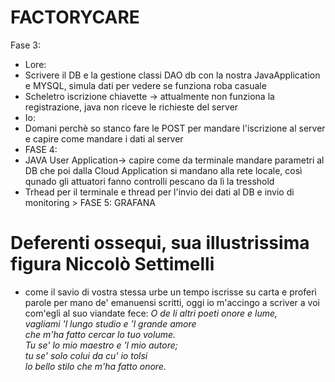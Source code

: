 # FACTORYCARE

Fase 3:
- Lore:
- Scrivere il DB e la gestione classi DAO db con la nostra JavaApplication e MYSQL, simula dati per vedere se funziona roba casuale
- Scheletro iscrizione chiavette -> attualmente non funziona la registrazione, java non riceve le richieste del server
- Io:
- Domani perchè so stanco fare le POST per mandare l'iscrizione al server e capire come mandare i dati al server
- FASE 4:
-  JAVA User Application-> capire come da terminale mandare parametri al DB che poi dalla Cloud Application si mandano alla rete locale, così qunado gli attuatori fanno controlli pescano da lì la tresshold
- Trhead per il terminale e thread per l'invio dei dati al DB e invio di monitoring > FASE 5: GRAFANA
# Deferenti ossequi, sua illustrissima figura Niccolò Settimelli
- come il savio di vostra stessa urbe un tempo iscrisse su carta e proferì parole per mano de' emanuensi scritti, oggi io m'accingo a scriver a voi com'egli al suo viandate fece:
*O de li altri poeti onore e lume,*  
*vagliami 'l lungo studio e 'l grande amore*  
*che m'ha fatto cercar lo tuo volume.*  
*Tu se' lo mio maestro e 'l mio autore;*  
*tu se' solo colui da cu' io tolsi*  
*lo bello stilo che m'ha fatto onore.*  


